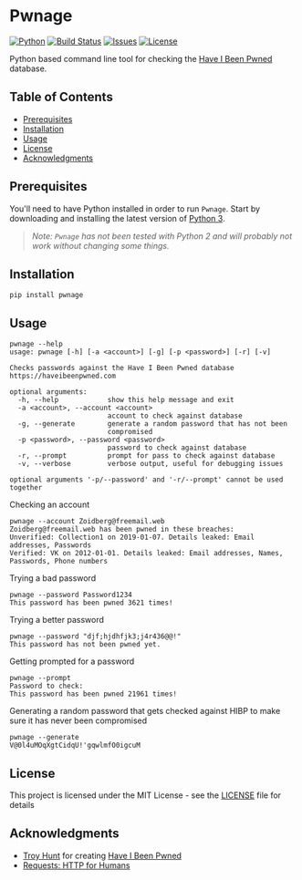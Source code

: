 # Pwnage
[![Python](https://img.shields.io/badge/python-v3.5+-blue.svg)](https://www.python.org/)
[![Build Status](https://travis-ci.org/zloether/Pwnage.svg?branch=master)](https://travis-ci.org/zloether/Pwnage)
[![Issues](https://img.shields.io/github/issues/zloether/Pwnage.svg)](https://github.com/zloether/Pwnage/issues)
[![License](https://img.shields.io/github/license/zloether/Pwnage.svg)](https://opensource.org/licenses/MIT)

Python based command line tool for checking the [Have I Been Pwned](https://haveibeenpwned.com/) database.

## Table of Contents
- [Prerequisites](#prerequisites)
- [Installation](#installation)
- [Usage](#usage)
- [License](#license)
- [Acknowledgments](#acknowledgments)

## Prerequisites
You'll need to have Python installed in order to run `Pwnage`. Start by downloading and installing the latest version of [Python 3](https://www.python.org/downloads/).
> *Note: `Pwnage` has not been tested with Python 2 and will probably not work without changing some things.*

## Installation
```
pip install pwnage
```

## Usage
```
pwnage --help
usage: pwnage [-h] [-a <account>] [-g] [-p <password>] [-r] [-v]

Checks passwords against the Have I Been Pwned database
https://haveibeenpwned.com

optional arguments:
  -h, --help            show this help message and exit
  -a <account>, --account <account>
                        account to check against database
  -g, --generate        generate a random password that has not been
                        compromised
  -p <password>, --password <password>
                        password to check against database
  -r, --prompt          prompt for pass to check against database
  -v, --verbose         verbose output, useful for debugging issues

optional arguments '-p/--password' and '-r/--prompt' cannot be used together
```

Checking an account
```
pwnage --account Zoidberg@freemail.web
Zoidberg@freemail.web has been pwned in these breaches:
Unverified: Collection1 on 2019-01-07. Details leaked: Email addresses, Passwords
Verified: VK on 2012-01-01. Details leaked: Email addresses, Names, Passwords, Phone numbers
```

Trying a bad password
```
pwnage --password Password1234
This password has been pwned 3621 times!
```

Trying a better password
```
pwnage --password "djf;hjdhfjk3;j4r436@@!"
This password has not been pwned yet.
```

Getting prompted for a password
```
pwnage --prompt
Password to check:
This password has been pwned 21961 times!
```

Generating a random password that gets checked against HIBP to make sure it has never been compromised
```
pwnage --generate
V@0l4uMOqXgtCidqU!'gqwlmfO0igcuM
```

## License

This project is licensed under the MIT License - see the [LICENSE](LICENSE) file for details

## Acknowledgments

* [Troy Hunt](https://www.troyhunt.com/) for creating [Have I Been Pwned](https://haveibeenpwned.com/)
* [Requests: HTTP for Humans](http://python-requests.org/)

